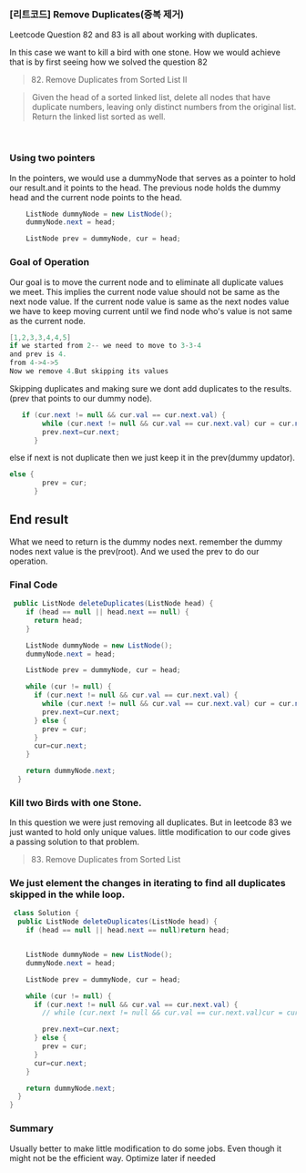### [리트코드]  Remove Duplicates(중복 제거)

Leetcode Question 82 and 83 is all about working with duplicates.

In this case we want to kill a bird with one stone. How we would achieve that is by first seeing how we
solved the question 82

> 82. Remove Duplicates from Sorted List II

> Given the head of a sorted linked list, delete all nodes that have duplicate numbers, leaving only distinct numbers from the original list. Return the linked list sorted as well.

<br/>

### Using two pointers
In the pointers, we would use a dummyNode that serves as a pointer to hold
our result.and it points to the head.
The previous node holds the dummy head and the current node 
points to the head.

```java
    ListNode dummyNode = new ListNode();
    dummyNode.next = head;

    ListNode prev = dummyNode, cur = head;
```
### Goal of Operation
Our goal is to move the current node and to eliminate all duplicate
values we meet. This implies the current node value should not be
same as the   next node value.
If the current node value is same as the next nodes value we have
to keep moving current until we find node who's value is not same
as the current node.
```java
[1,2,3,3,4,4,5]
if we started from 2-- we need to move to 3-3-4
and prev is 4.
from 4->4->5
Now we remove 4.But skipping its values
```
Skipping duplicates and making sure we dont add duplicates to the results.(prev that points to our dummy
node).
```java
   if (cur.next != null && cur.val == cur.next.val) {
        while (cur.next != null && cur.val == cur.next.val) cur = cur.next;
        prev.next=cur.next;
      }
```
else if next is not duplicate then we just keep it in the prev(dummy updator).

```java
else {
        prev = cur;
      }
```
## End result
What we need to return is the dummy nodes next.
remember the dummy nodes next value is the prev(root).
And we used the prev to do our operation.

### Final Code
```java
 public ListNode deleteDuplicates(ListNode head) {
    if (head == null || head.next == null) {
      return head;
    }

    ListNode dummyNode = new ListNode();
    dummyNode.next = head;

    ListNode prev = dummyNode, cur = head;

    while (cur != null) {
      if (cur.next != null && cur.val == cur.next.val) {
        while (cur.next != null && cur.val == cur.next.val) cur = cur.next;
        prev.next=cur.next;
      } else {
        prev = cur;
      }
      cur=cur.next;
    }

    return dummyNode.next;
  }
```

### Kill two Birds with one Stone.
In this question we were just removing all duplicates. But in 
leetcode 83 we just wanted to hold only unique values.
little modification to our code gives a passing solution
to that problem.

> 83. Remove Duplicates from Sorted List

### We just element the changes in iterating to find all duplicates skipped in the while loop.

```java
 class Solution {
  public ListNode deleteDuplicates(ListNode head) {
    if (head == null || head.next == null)return head;


    ListNode dummyNode = new ListNode();
    dummyNode.next = head;

    ListNode prev = dummyNode, cur = head;

    while (cur != null) {
      if (cur.next != null && cur.val == cur.next.val) {
        // while (cur.next != null && cur.val == cur.next.val)cur = cur.next;

        prev.next=cur.next;
      } else {
        prev = cur;
      }
      cur=cur.next;
    }

    return dummyNode.next;
  }
}
```

### Summary

Usually better to make little modification to do some jobs. 
Even though it might not be the efficient way. Optimize later if needed
